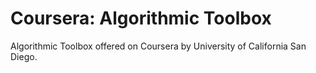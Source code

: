 # Coursera: Algorithmic Toolbox

Algorithmic Toolbox offered on Coursera by University of California San Diego.

